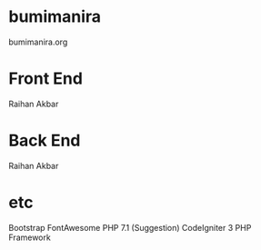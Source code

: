 # bumimanira
bumimanira.org

# Front End
Raihan Akbar

# Back End
Raihan Akbar

# etc
Bootstrap
FontAwesome
PHP 7.1 (Suggestion)
CodeIgniter 3 PHP Framework